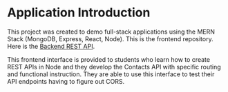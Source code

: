# Application Introduction

This project was created to demo full-stack applications using the MERN Stack (MongoDB, Express, React, Node). This is the frontend repository.  
Here is the [Backend REST API](https://github.com/nathanbirch/cse341-contacts).

This frontend interface is provided to students who learn how to create REST APIs in Node and they develop the Contacts API with specific routing and functional instruction. They are able to use this interface to test their API endpoints having to figure out CORS. 
